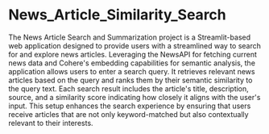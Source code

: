 # News_Article_Similarity_Search

The News Article Search and Summarization project is a Streamlit-based web application designed to provide users with a streamlined way to search for and explore news articles. Leveraging the NewsAPI for fetching current news data and Cohere's embedding capabilities for semantic analysis, the application allows users to enter a search query. It retrieves relevant news articles based on the query and ranks them by their semantic similarity to the query text. Each search result includes the article's title, description, source, and a similarity score indicating how closely it aligns with the user's input. This setup enhances the search experience by ensuring that users receive articles that are not only keyword-matched but also contextually relevant to their interests.
